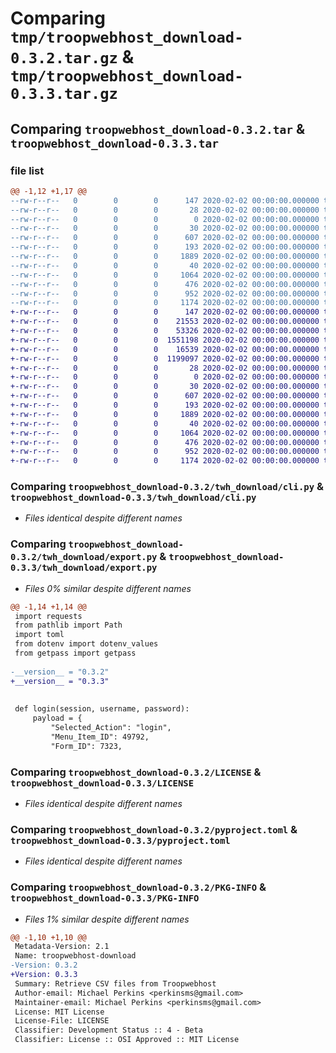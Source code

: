 # Comparing `tmp/troopwebhost_download-0.3.2.tar.gz` & `tmp/troopwebhost_download-0.3.3.tar.gz`

## Comparing `troopwebhost_download-0.3.2.tar` & `troopwebhost_download-0.3.3.tar`

### file list

```diff
@@ -1,12 +1,17 @@
--rw-r--r--   0        0        0      147 2020-02-02 00:00:00.000000 troopwebhost_download-0.3.2/.env.example
--rw-r--r--   0        0        0       28 2020-02-02 00:00:00.000000 troopwebhost_download-0.3.2/requirements.txt
--rw-r--r--   0        0        0        0 2020-02-02 00:00:00.000000 troopwebhost_download-0.3.2/twh_download/__init__.py
--rw-r--r--   0        0        0       30 2020-02-02 00:00:00.000000 troopwebhost_download-0.3.2/twh_download/__main__.py
--rw-r--r--   0        0        0      607 2020-02-02 00:00:00.000000 troopwebhost_download-0.3.2/twh_download/cli.py
--rw-r--r--   0        0        0      193 2020-02-02 00:00:00.000000 troopwebhost_download-0.3.2/twh_download/config.toml
--rw-r--r--   0        0        0     1889 2020-02-02 00:00:00.000000 troopwebhost_download-0.3.2/twh_download/export.py
--rw-r--r--   0        0        0       40 2020-02-02 00:00:00.000000 troopwebhost_download-0.3.2/.gitignore
--rw-r--r--   0        0        0     1064 2020-02-02 00:00:00.000000 troopwebhost_download-0.3.2/LICENSE
--rw-r--r--   0        0        0      476 2020-02-02 00:00:00.000000 troopwebhost_download-0.3.2/README.md
--rw-r--r--   0        0        0      952 2020-02-02 00:00:00.000000 troopwebhost_download-0.3.2/pyproject.toml
--rw-r--r--   0        0        0     1174 2020-02-02 00:00:00.000000 troopwebhost_download-0.3.2/PKG-INFO
+-rw-r--r--   0        0        0      147 2020-02-02 00:00:00.000000 troopwebhost_download-0.3.3/.env.example
+-rw-r--r--   0        0        0    21553 2020-02-02 00:00:00.000000 troopwebhost_download-0.3.3/104_adults.csv
+-rw-r--r--   0        0        0    53326 2020-02-02 00:00:00.000000 troopwebhost_download-0.3.3/104_merit_badges.csv
+-rw-r--r--   0        0        0  1551198 2020-02-02 00:00:00.000000 troopwebhost_download-0.3.3/104_rank_requirements_status.csv
+-rw-r--r--   0        0        0    16539 2020-02-02 00:00:00.000000 troopwebhost_download-0.3.3/104_scouts.csv
+-rw-r--r--   0        0        0  1199097 2020-02-02 00:00:00.000000 troopwebhost_download-0.3.3/104_uncompleted_merit_badge_requirements_by_scout.csv
+-rw-r--r--   0        0        0       28 2020-02-02 00:00:00.000000 troopwebhost_download-0.3.3/requirements.txt
+-rw-r--r--   0        0        0        0 2020-02-02 00:00:00.000000 troopwebhost_download-0.3.3/twh_download/__init__.py
+-rw-r--r--   0        0        0       30 2020-02-02 00:00:00.000000 troopwebhost_download-0.3.3/twh_download/__main__.py
+-rw-r--r--   0        0        0      607 2020-02-02 00:00:00.000000 troopwebhost_download-0.3.3/twh_download/cli.py
+-rw-r--r--   0        0        0      193 2020-02-02 00:00:00.000000 troopwebhost_download-0.3.3/twh_download/config.toml
+-rw-r--r--   0        0        0     1889 2020-02-02 00:00:00.000000 troopwebhost_download-0.3.3/twh_download/export.py
+-rw-r--r--   0        0        0       40 2020-02-02 00:00:00.000000 troopwebhost_download-0.3.3/.gitignore
+-rw-r--r--   0        0        0     1064 2020-02-02 00:00:00.000000 troopwebhost_download-0.3.3/LICENSE
+-rw-r--r--   0        0        0      476 2020-02-02 00:00:00.000000 troopwebhost_download-0.3.3/README.md
+-rw-r--r--   0        0        0      952 2020-02-02 00:00:00.000000 troopwebhost_download-0.3.3/pyproject.toml
+-rw-r--r--   0        0        0     1174 2020-02-02 00:00:00.000000 troopwebhost_download-0.3.3/PKG-INFO
```

### Comparing `troopwebhost_download-0.3.2/twh_download/cli.py` & `troopwebhost_download-0.3.3/twh_download/cli.py`

 * *Files identical despite different names*

### Comparing `troopwebhost_download-0.3.2/twh_download/export.py` & `troopwebhost_download-0.3.3/twh_download/export.py`

 * *Files 0% similar despite different names*

```diff
@@ -1,14 +1,14 @@
 import requests
 from pathlib import Path
 import toml
 from dotenv import dotenv_values
 from getpass import getpass
 
-__version__ = "0.3.2"
+__version__ = "0.3.3"
 
 
 def login(session, username, password):
     payload = {
         "Selected_Action": "login",
         "Menu_Item_ID": 49792,
         "Form_ID": 7323,
```

### Comparing `troopwebhost_download-0.3.2/LICENSE` & `troopwebhost_download-0.3.3/LICENSE`

 * *Files identical despite different names*

### Comparing `troopwebhost_download-0.3.2/pyproject.toml` & `troopwebhost_download-0.3.3/pyproject.toml`

 * *Files identical despite different names*

### Comparing `troopwebhost_download-0.3.2/PKG-INFO` & `troopwebhost_download-0.3.3/PKG-INFO`

 * *Files 1% similar despite different names*

```diff
@@ -1,10 +1,10 @@
 Metadata-Version: 2.1
 Name: troopwebhost-download
-Version: 0.3.2
+Version: 0.3.3
 Summary: Retrieve CSV files from Troopwebhost
 Author-email: Michael Perkins <perkinsms@gmail.com>
 Maintainer-email: Michael Perkins <perkinsms@gmail.com>
 License: MIT License
 License-File: LICENSE
 Classifier: Development Status :: 4 - Beta
 Classifier: License :: OSI Approved :: MIT License
```

